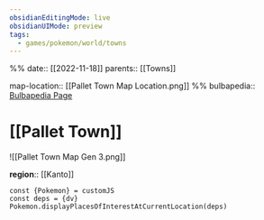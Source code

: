 ```yaml
---
obsidianEditingMode: live
obsidianUIMode: preview
tags:
  - games/pokemon/world/towns
---
```

%%
date:: [[2022-11-18]]
parents:: [[Towns]]

map-location:: [[Pallet Town Map Location.png]]
%%
bulbapedia:: [Bulbapedia Page]()

# [[Pallet Town]]

![[Pallet Town Map Gen 3.png]]

**region**:: [[Kanto]]

```dataviewjs
const {Pokemon} = customJS
const deps = {dv}
Pokemon.displayPlacesOfInterestAtCurrentLocation(deps)
```
